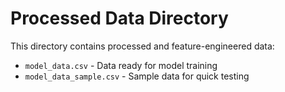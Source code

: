 # Processed Data Directory

This directory contains processed and feature-engineered data:

- `model_data.csv` - Data ready for model training
- `model_data_sample.csv` - Sample data for quick testing